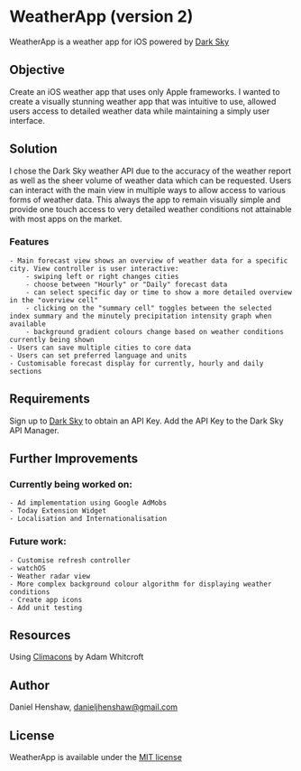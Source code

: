 # WeatherApp (version 2)

WeatherApp is a weather app for iOS powered by [Dark Sky](https://darksky.net)


## Objective

Create an iOS weather app that uses only Apple frameworks. I wanted to create a visually stunning weather app that was intuitive to use, allowed users access to detailed weather data while maintaining a simply user interface.


## Solution

I chose the Dark Sky weather API due to the accuracy of the weather report as well as the sheer volume of weather data which can be requested. Users can interact with the main view in multiple ways to allow access to various forms of weather data. This always the app to remain visually simple and provide one touch access to very detailed weather conditions not attainable with most apps on the market. 

### Features

    - Main forecast view shows an overview of weather data for a specific city. View controller is user interactive:
        - swiping left or right changes cities
        - choose between "Hourly" or "Daily" forecast data
        - can select specific day or time to show a more detailed overview in the "overview cell"
        - clicking on the "summary cell" toggles between the selected index summary and the minutely precipitation intensity graph when available
        - background gradient colours change based on weather conditions currently being shown
    - Users can save multiple cities to core data
    - Users can set preferred language and units
    - Customisable forecast display for currently, hourly and daily sections


## Requirements

Sign up to [Dark Sky](https://darksky.net/dev/register) to obtain an API Key. Add the API Key to the Dark Sky API Manager. 


## Further Improvements

### Currently being worked on:
    - Ad implementation using Google AdMobs
    - Today Extension Widget
    - Localisation and Internationalisation

### Future work: 
    - Customise refresh controller
    - watchOS
    - Weather radar view
    - More complex background colour algorithm for displaying weather conditions
    - Create app icons
    - Add unit testing


## Resources
Using [Climacons](http://adamwhitcroft.com/climacons/) by Adam Whitcroft


## Author

Daniel Henshaw, danieljhenshaw@gmail.com


## License

WeatherApp is available under the [MIT license](https://opensource.org/licenses/MIT)
